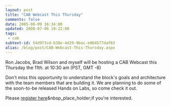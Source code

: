 ```yaml
---
layout: post
title: "CAB Webcast This Thursday"
comments: false
date: 2005-08-09 16:34:00
updated: 2008-07-06 19:22:00
tags:
 - cab
subtext-id: 54d973cd-b38e-4d29-9bac-e064577daf83
alias: /blog/post/CAB-Webcast-This-Thursday.aspx
---
```



Ron Jacobs, Brad Wilson and myself will be hosting a CAB Webcast this Thursday the 11th. at 10:30 am (PST, GMT -8) 

Don't miss this opportunity to understand the block's goals and architecture with the team members that are building it. We are planning to do some of the soon-to-be released Hands on Labs, so come check it out. 

Please [register here](http://tinyurl.com/clkwt)&nbsp_place_holder;if you're interested. 

